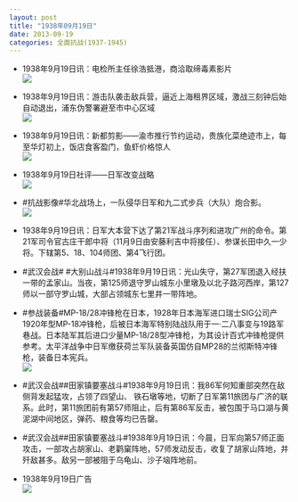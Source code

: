 ```yaml
---
layout: post
title: "1938年09月19日"
date: 2013-09-19
categories: 全面抗战(1937-1945)
---
```


<meta name="referrer" content="no-referrer" />

- 1938年9月19日讯：电检所主任徐浩抵港，商洽取缔毒素影片 <br/><img src="https://ww1.sinaimg.cn/large/aca367d8jw1e8s6gyc3poj20ez1g3wmz.jpg" />

- 1938年9月19日讯：游击队袭击敌兵营，逼近上海租界区域，激战三刻钟后始自动退出，浦东伪警署避至市中心区域 <br/><img src="https://ww4.sinaimg.cn/large/aca367d8jw1e8s48713f0j20go119gqk.jpg" />

- 1938年9月19日讯：新都剪影——渝市推行节约运动，贵族化菜绝迹市上，每至华灯初上，饭店食客盈门，鱼虾价格惊人 <br/><img src="https://ww3.sinaimg.cn/large/aca367d8jw1e8s2ir183pj20g911lq9w.jpg" />

- 1938年9月19日社评——日军改变战略 <br/><img src="https://ww4.sinaimg.cn/large/aca367d8jw1e8rvh13c1xj20go0vmwkn.jpg" />

- #抗战影像#华北战场上，一队侵华日军和九二式步兵（大队）炮合影。 <br/><img src="https://ww2.sinaimg.cn/large/aca367d8jw1e8rtglkvpwj20m10fcjtu.jpg" />

- 1938年9月19日讯：日军大本营下达了第21军战斗序列和进攻广州的命令。第21军司令官古庄干郎中将（11月9日由安藤利吉中将接任）、参谋长田中久一少将。下辖第5、18、104师团、第4飞行团。 

- #武汉会战# #大别山战斗#1938年9月19日讯：光山失守，第27军团退入经扶一带的孟家山。当夜，第125师退守罗山城东小里墩及以北子路河西岸，第127师以一部守罗山城，大部占领城东七里井一带阵地。 

- #参战装备#MP-18/28冲锋枪在日本，1928年日本海军进口瑞士SIG公司产1920年型MP-18冲锋枪，后被日本海军特别陆战队用于一·二八事变与19路军巷战。日本陆军其后进口少量MP-18/28型冲锋枪，为其设计百式冲锋枪提供参考。太平洋战争中日军缴获荷兰军队装备英国仿自MP28的兰彻斯特冲锋枪，装备日本宪兵。 <br/><img src="https://ww3.sinaimg.cn/large/aca367d8jw1e8rkskr5fwj20c12juagx.jpg" />

- #武汉会战##田家镇要塞战斗#1938年9月19日讯：我86军何知重部突然在敌侧背发起猛攻，占领了四望山、 铁石墩等地，切断了日军第11旅团与广济的联系。此时，第11旅团前有第57师阻止，后有第86军反击，被包围于马口湖与黄泥湖中间地区，弹药、粮食等均已告罄。 

- #武汉会战##田家镇要塞战斗#1938年9月19日讯：今晨，日军向第57师正面攻击，一部攻占胡家山、老鹳窠阵地，57师发动反击，收复了胡家山阵地，并歼敌甚多。敌另一部被阻于乌龟山、沙子垴阵地前。 

- 1938年9月19日广告 <br/><img src="https://ww2.sinaimg.cn/large/aca367d8jw1e8rfx3t79vj205e0j7q3u.jpg" />

